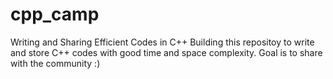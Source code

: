 # cpp_camp
Writing and Sharing Efficient Codes in C++
Building this repositoy to write and store C++ codes with good time and space complexity. Goal is to share with the community :)
